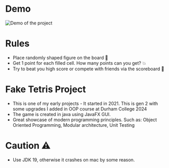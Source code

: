 # Demo
![Demo of the project](Screenshots/demo.gif)
# Rules
- Place randomly shaped figure on the board 🎲
- Get 1 point for each filled cell. How many points can you get? 💥
- Try to beat you high score or compete with friends via the scoreboard 💯
# Fake Tetris Project
- This is one of my early projects - It started in 2021. This is gen 2 with some upgrades I added in OOP course at Durham College 2024
- The game is created in java using JavaFX GUI. 
- Great showcase of modern programming principles. Such as: Object Oriented Programming, Modular architecture, Unit Testing
# Caution ⚠️
- Use JDK 19, otherwise it crashes on mac by some reason.

